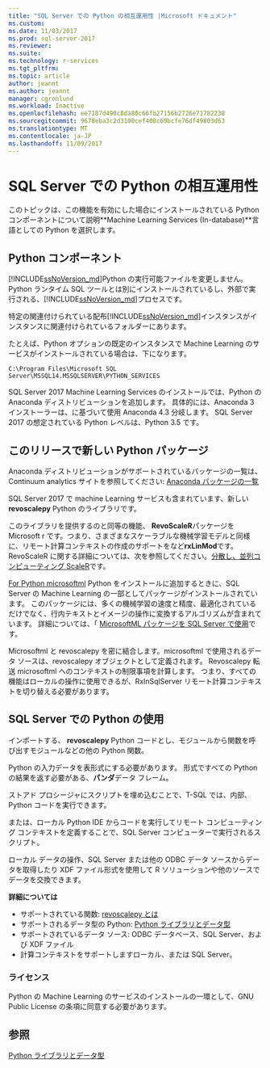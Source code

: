 ```yaml
---
title: "SQL Server での Python の相互運用性 |Microsoft ドキュメント"
ms.custom: 
ms.date: 11/03/2017
ms.prod: sql-server-2017
ms.reviewer: 
ms.suite: 
ms.technology: r-services
ms.tgt_pltfrm: 
ms.topic: article
author: jeannt
ms.author: jeannt
manager: cgronlund
ms.workload: Inactive
ms.openlocfilehash: ee7187d490c8da80c66fb27156b2726e71782238
ms.sourcegitcommit: 9678eba3c2d3100cef408c69bcfe76df49803d63
ms.translationtype: MT
ms.contentlocale: ja-JP
ms.lasthandoff: 11/09/2017
---
```

# <a name="python-interoperability-with-sql-server"></a>SQL Server での Python の相互運用性

このトピックは、この機能を有効にした場合にインストールされている Python コンポーネントについて説明**Machine Learning Services (In-database)**言語としての Python を選択します。

## <a name="python-components"></a>Python コンポーネント

[!INCLUDE[ssNoVersion_md](../../includes/ssnoversion-md.md)]Python の実行可能ファイルを変更しません。 Python ランタイム SQL ツールとは別にインストールされているし、外部で実行される、[!INCLUDE[ssNoVersion_md](../../includes/ssnoversion-md.md)]プロセスです。

特定の関連付けられている配布[!INCLUDE[ssNoVersion_md](../../includes/ssnoversion-md.md)]インスタンスがインスタンスに関連付けられているフォルダーにあります。

たとえば、Python オプションの既定のインスタンスで Machine Learning のサービスがインストールされている場合は、下になります。

`C:\Program Files\Microsoft SQL Server\MSSQL14.MSSQLSERVER\PYTHON_SERVICES`

SQL Server 2017 Machine Learning Services のインストールでは、Python の Anaconda ディストリビューションを追加します。 具体的には、Anaconda 3 インストーラーは、に基づいて使用 Anaconda 4.3 分岐します。 SQL Server 2017 の想定されている Python レベルは、Python 3.5 です。

## <a name="new-python-packages-in-this-release"></a>このリリースで新しい Python パッケージ

Anaconda ディストリビューションがサポートされているパッケージの一覧は、Continuum analytics サイトを参照してください: [Anaconda パッケージの一覧](https://docs.continuum.io/anaconda/pkg-docs)

SQL Server 2017 で machine Learning サービスも含まれています、新しい**revoscalepy** Python のライブラリです。

このライブラリを提供するのと同等の機能、 **RevoScaleR**パッケージを Microsoft r です。つまり、さまざまなスケーラブルな機械学習モデルと同様に、リモート計算コンテキストの作成のサポートをなど**rxLinMod**です。 RevoScaleR に関する詳細については、次を参照してください。[分散し、並列コンピューティング ScaleR](https://msdn.microsoft.com/microsoft-r/scaler-distributed-computing)です。

[For Python microsoftml](https://docs.microsoft.com/machine-learning-server/python-reference/microsoftml/microsoftml-package) Python をインストールに追加するときに、SQL Server の Machine Learning の一部としてパッケージがインストールされています。 このパッケージには、多くの機械学習の速度と精度、最適化されているだけでなく、行内テキストとイメージの操作に変換するアルゴリズムが含まれています。 詳細については、「 [MicrosoftML パッケージを SQL Server で使用](https://docs.microsoft.com/sql/advanced-analytics/using-the-microsoftml-package)です。

Microsoftml と revoscalepy を密に結合します。microsoftml で使用されるデータ ソースは、revoscalepy オブジェクトとして定義されます。 Revoscalepy 転送 microsoftml へのコンテキストの制限事項を計算します。 つまり、すべての機能はローカルの操作に使用できるが、RxInSqlServer リモート計算コンテキストを切り替える必要があります。

## <a name="using-python-in-sql-server"></a>SQL Server での Python の使用

インポートする、 **revoscalepy** Python コードとし、モジュールから関数を呼び出すモジュールなどの他の Python 関数。

Python の入力データを表形式にする必要があります。 形式ですべての Python の結果を返す必要がある、**パンダ**データ フレーム。

ストアド プロシージャにスクリプトを埋め込むことで、T-SQL では、内部、Python コードを実行できます。

または、ローカル Python IDE からコードを実行してリモート コンピューティング コンテキストを定義することで、SQL Server コンピューターで実行されるスクリプト。

ローカル データの操作、SQL Server または他の ODBC データ ソースからデータを取得したり XDF ファイル形式を使用して R ソリューションや他のソースでデータを交換できます。

**詳細については**

+ サポートされている関数: [revoscalepy とは](what-is-revoscalepy.md) 
+ サポートされるデータ型の Python: [Python ライブラリとデータ型](python-libraries-and-data-types.md)
+ サポートされているデータ ソース: ODBC データベース、SQL Server、および XDF ファイル
+ 計算コンテキストをサポートしますローカル、または SQL Server。

### <a name="licensing"></a>ライセンス

Python の Machine Learning のサービスのインストールの一環として、GNU Public License の条項に同意する必要があります。

## <a name="see-also"></a>参照

[Python ライブラリとデータ型](python-libraries-and-data-types.md)
